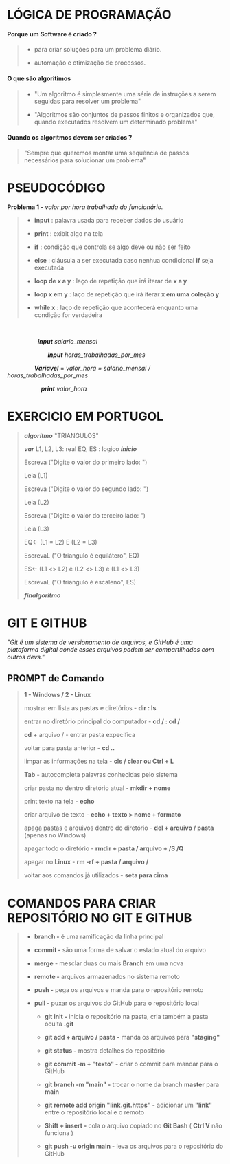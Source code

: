 # LÓGICA DE PROGRAMAÇÃO

#### Porque um Software é criado ?

> - para criar soluções para um problema diário.
> 
> - automação e otimização de processos.

#### O que são algoritimos

> - "Um algoritmo é simplesmente uma série de instruções a serem seguidas para resolver um problema"
> 
> - "Algoritmos são conjuntos de passos finitos e organizados que, quando executados resolvem um determinado problema"

#### Quando os algoritmos devem ser criados ?

> "Sempre que queremos montar uma sequência de passos necessários para solucionar um problema"

# PSEUDOCÓDIGO

**Problema 1 -** *valor por hora trabalhada do funcionário.*

> - **input** : palavra usada para receber dados do usuário
> 
> - **print** : exibit algo na tela
> 
> - **if** : condição que controla se algo deve ou não ser feito
> 
> - **else** : cláusula a ser executada caso nenhua condicional **if** seja executada
> 
> - **loop de x a y** : laço de repetição que irá iterar de **x a y** 
> 
> - **loop x em y** : laço de repetição que irá iterar **x em uma coleção y** 
> 
> - **while x** : laço de repetição que acontecerá enquanto uma condição for verdadeira

                   

                  ***input*** *salario_mensal*

                        ***input***  *horas_trabalhadas_por_mes*

                ***Variavel*** = *valor_hora = salario_mensal / horas_trabalhadas_por_mes*

                    ***print***  *valor_hora* 

# EXERCICIO EM PORTUGOL

> ***algoritmo*** "TRIANGULOS"
> 
>  ***var***
>    L1, L2, L3: real
>    EQ, ES : logico
> ***inicio***
>     
> 
> Escreva ("Digite o valor do primeiro lado: ")
> 
> Leia (L1)    
> 
> Escreva ("Digite o valor do segundo lado: ")
> 
> Leia (L2)  
> 
> Escreva ("Digite o valor do terceiro lado: ")
> 
>  Leia (L3) 
> 
>  EQ<- (L1 = L2) E (L2 = L3)
> 
>  EscrevaL ("O triangulo é equilátero", EQ)
> 
>  ES<- (L1 <> L2) e (L2 <> L3) e (L1 <> L3) 
> 
>  EscrevaL ("O triangulo é escaleno", ES)
> 
> 
> 
> ***finalgoritmo***



# GIT E GITHUB

*"Git é um sistema de versionamento de arquivos, e GitHub é uma plataforma digital aonde esses arquivos podem ser compartilhados com outros devs."*

## PROMPT de Comando

> **1 - Windows / 2 - Linux** 
> 
> mostrar em lista as pastas e diretórios -  **dir : ls**      
> 
> entrar no diretório principal do computador - **cd / : cd /**   
> 
> **cd** + arquivo / - entrar pasta expecifica 
> 
> voltar para pasta anterior - **cd ..**
> 
> limpar as informações na tela - **cls / clear ou Ctrl + L**
> 
> **Tab** - autocompleta palavras conhecidas pelo sistema 
> 
> criar pasta no dentro diretório atual - **mkdir + nome**
> 
> print texto na tela - **echo**
> 
> criar arquivo de texto - **echo + texto > nome + formato**
> 
> apaga pastas e arquivos dentro do diretório - **del + arquivo / pasta** (apenas no Windows)
> 
> apagar todo o diretório - **rmdir + pasta / arquivo + /S /Q** 
> 
> apagar no **Linux** - **rm -rf + pasta / arquivo /**
> 
> voltar aos comandos já utilizados - **seta para cima**

# COMANDOS PARA CRIAR REPOSITÓRIO NO GIT E GITHUB

> - **branch -** é uma ramificação da linha principal
> 
> - **commit -** são uma forma de salvar o estado atual do arquivo
> 
> - **merge** - mesclar duas ou mais **Branch** em uma nova
> 
> - **remote -** arquivos armazenados no sistema remoto 
> 
> - **push -** pega os arquivos e manda para o repositório remoto
> 
> - **pull -** puxar os arquivos do GitHub para o repositório local
>   
>   - **git init -** inicia o repositório na pasta, cria também a pasta oculta **.git**
>   
>   - **git add + arquivo / pasta -** manda os arquivos para **"staging"** 
>   
>   - **git status -** mostra detalhes do repositório
>   
>   - **git commit -m + "texto" -**  criar o commit para mandar para o GitHub
>   
>   - **git branch -m "main" -** trocar o nome da branch **master** para **main** 
>   
>   - **git remote add origin "link.git.https" -** adicionar um **"link"** entre o repositório local e o remoto
>   
>   - **Shift + insert -** cola o arquivo copiado no **Git Bash** ( **Ctrl V** não funciona )
>   
>   - **git push -u origin main -** leva os arquivos para o repositório do GitHub 


